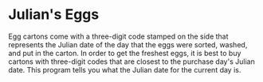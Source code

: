 Julian's Eggs
=======
Egg cartons come with a three-digit code stamped on the side that represents the Julian date of the day that the eggs were sorted, washed, and put in the carton.  In order to get the freshest eggs, it is best to buy cartons with three-digit codes that are closest to the purchase day's Julian date.  This program tells you what the Julian date for the current day is.